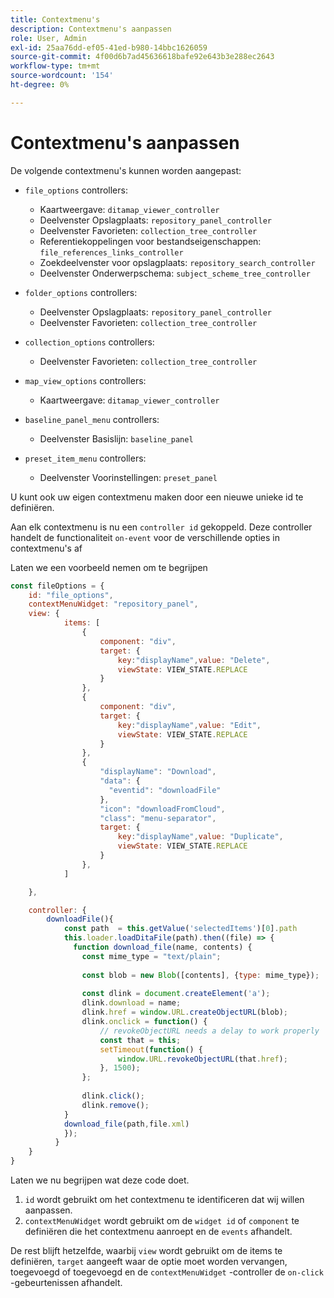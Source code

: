 ```yaml
---
title: Contextmenu's
description: Contextmenu's aanpassen
role: User, Admin
exl-id: 25aa76dd-ef05-41ed-b980-14bbc1626059
source-git-commit: 4f00d6b7ad45636618bafe92e643b3e288ec2643
workflow-type: tm+mt
source-wordcount: '154'
ht-degree: 0%

---
```


# Contextmenu&#39;s aanpassen

De volgende contextmenu&#39;s kunnen worden aangepast:

- `file_options`
controllers:
   - Kaartweergave: `ditamap_viewer_controller`
   - Deelvenster Opslagplaats: `repository_panel_controller`
   - Deelvenster Favorieten: `collection_tree_controller`
   - Referentiekoppelingen voor bestandseigenschappen: `file_references_links_controller`
   - Zoekdeelvenster voor opslagplaats: `repository_search_controller`
   - Deelvenster Onderwerpschema: `subject_scheme_tree_controller`

- `folder_options`
controllers:
   - Deelvenster Opslagplaats: `repository_panel_controller`
   - Deelvenster Favorieten: `collection_tree_controller`

- `collection_options`
controllers:
   - Deelvenster Favorieten: `collection_tree_controller`

- `map_view_options`
controllers:
   - Kaartweergave: `ditamap_viewer_controller`

- `baseline_panel_menu`
controllers:
   - Deelvenster Basislijn: `baseline_panel`

- `preset_item_menu`
controllers:
   - Deelvenster Voorinstellingen: `preset_panel`

U kunt ook uw eigen contextmenu maken door een nieuwe unieke id te definiëren.

Aan elk contextmenu is nu een `controller id` gekoppeld. Deze controller handelt de functionaliteit `on-event` voor de verschillende opties in contextmenu&#39;s af

Laten we een voorbeeld nemen om te begrijpen

```js title=customise_context_menu.js"
const fileOptions = {
    id: "file_options",
    contextMenuWidget: "repository_panel",
    view: {
            items: [
                {
                    component: "div",
                    target: {
                        key:"displayName",value: "Delete",                    
                        viewState: VIEW_STATE.REPLACE
                    }
                },
                {
                    component: "div",
                    target: {
                        key:"displayName",value: "Edit",                    
                        viewState: VIEW_STATE.REPLACE
                    }
                },
                {
                    "displayName": "Download",
                    "data": {
                      "eventid": "downloadFile"
                    },
                    "icon": "downloadFromCloud",
                    "class": "menu-separator",         
                    target: {
                        key:"displayName",value: "Duplicate",                    
                        viewState: VIEW_STATE.REPLACE
                    }
                },
            ]

    },

    controller: {
        downloadFile(){
            const path  = this.getValue('selectedItems')[0].path
            this.loader.loadDitaFile(path).then((file) => {
              function download_file(name, contents) {
                const mime_type = "text/plain";
        
                const blob = new Blob([contents], {type: mime_type});
        
                const dlink = document.createElement('a');
                dlink.download = name;
                dlink.href = window.URL.createObjectURL(blob);
                dlink.onclick = function() {
                    // revokeObjectURL needs a delay to work properly
                    const that = this;
                    setTimeout(function() {
                        window.URL.revokeObjectURL(that.href);
                    }, 1500);
                };
        
                dlink.click();
                dlink.remove();
            }
            download_file(path,file.xml)
            });
          }
    }
}
```

Laten we nu begrijpen wat deze code doet.

1. `id` wordt gebruikt om het contextmenu te identificeren dat wij willen aanpassen.
2. `contextMenuWidget` wordt gebruikt om de `widget id` of `component` te definiëren die het contextmenu aanroept en de `events` afhandelt.

De rest blijft hetzelfde, waarbij `view` wordt gebruikt om de items te definiëren, `target` aangeeft waar de optie moet worden vervangen, toegevoegd of toegevoegd en de `contextMenuWidget` -controller de `on-click` -gebeurtenissen afhandelt.
